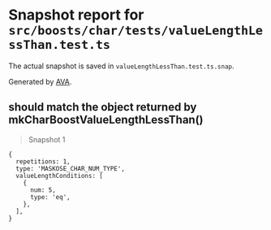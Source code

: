 # Snapshot report for `src/boosts/char/tests/valueLengthLessThan.test.ts`

The actual snapshot is saved in `valueLengthLessThan.test.ts.snap`.

Generated by [AVA](https://ava.li).

## should match the object returned by mkCharBoostValueLengthLessThan()

> Snapshot 1

    {
      repetitions: 1,
      type: 'MASKOSE_CHAR_NUM_TYPE',
      valueLengthConditions: [
        {
          num: 5,
          type: 'eq',
        },
      ],
    }
